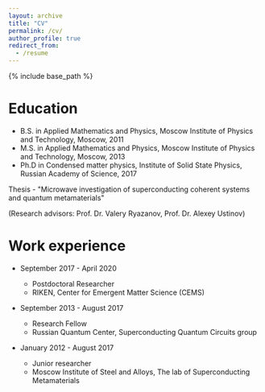 ```yaml
---
layout: archive
title: "CV"
permalink: /cv/
author_profile: true
redirect_from:
  - /resume
---
```


{% include base_path %}

Education
======
* B.S. in Applied Mathematics and Physics, Moscow Institute of Physics and Technology, Moscow, 2011
* M.S. in Applied Mathematics and Physics, Moscow Institute of Physics and Technology, Moscow, 2013
* Ph.D in Condensed matter physics, Institute of Solid State Physics, Russian Academy of Science, 2017

Thesis - "Microwave investigation of superconducting coherent systems and quantum metamaterials"

(Research advisors: Prof. Dr. Valery Ryazanov, Prof. Dr. Alexey Ustinov)

Work experience
======
* September 2017 - April 2020
  * Postdoctoral Researcher
  * RIKEN, Center for Emergent Matter Science (CEMS)

* September 2013 - August 2017
  * Research Fellow
  * Russian Quantum Center, Superconducting Quantum Circuits group


* January 2012 - August 2017
  * Junior researcher
  * Moscow Institute of Steel and Alloys, The lab of Superconducting Metamaterials  
